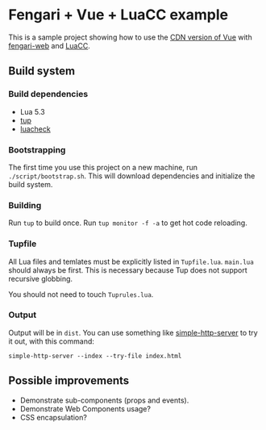 # Fengari + Vue + LuaCC example

This is a sample project showing how to use the [CDN version of Vue](https://vuejs.org/v2/guide/installation.html#CDN) with [fengari-web](https://github.com/fengari-lua/fengari-web) and [LuaCC](https://github.com/mihacooper/luacc).

## Build system

### Build dependencies

- Lua 5.3
- [tup](http://gittup.org/tup)
- [luacheck](https://github.com/mpeterv/luacheck)

### Bootstrapping

The first time you use this project on a new machine, run `./script/bootstrap.sh`. This will download dependencies and initialize the build system.

### Building

Run `tup` to build once. Run `tup monitor -f -a` to get hot code reloading.

### Tupfile

All Lua files and temlates must be explicitly listed in `Tupfile.lua`. `main.lua` should always be first. This is necessary because Tup does not support recursive globbing.

You should not need to touch `Tuprules.lua`.

### Output

Output will be in `dist`. You can use something like [simple-http-server](https://github.com/TheWaWaR/simple-http-server) to try it out, with this command:

    simple-http-server --index --try-file index.html

## Possible improvements

- Demonstrate sub-components (props and events).
- Demonstrate Web Components usage?
- CSS encapsulation?

